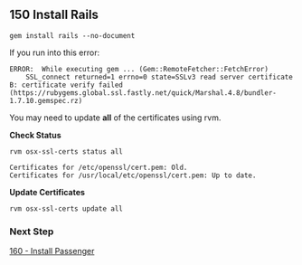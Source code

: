 ## 150 Install Rails

```
gem install rails --no-document
```

If you run into this error:

```console
ERROR:  While executing gem ... (Gem::RemoteFetcher::FetchError)
    SSL_connect returned=1 errno=0 state=SSLv3 read server certificate B: certificate verify failed (https://rubygems.global.ssl.fastly.net/quick/Marshal.4.8/bundler-1.7.10.gemspec.rz)
```

You may need to update **all** of the certificates using rvm.

**Check Status**

```
rvm osx-ssl-certs status all
```

```console
Certificates for /etc/openssl/cert.pem: Old.
Certificates for /usr/local/etc/openssl/cert.pem: Up to date.
```

**Update Certificates**

```
rvm osx-ssl-certs update all
```

### Next Step

[160 - Install Passenger](https://github.com/remomueller/documentation/blob/master/macos/160-passenger.md)
